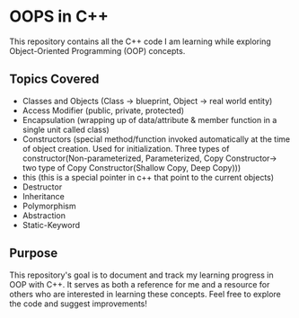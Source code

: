 ﻿# OOPS in C++

This repository contains all the C++ code I am learning while exploring Object-Oriented Programming (OOP) concepts.

## Topics Covered

- Classes and Objects (Class -> blueprint, Object -> real world entity)
- Access Modifier (public, private, protected)
- Encapsulation (wrapping up of data/attribute & member function in a single unit called class)
- Constructors (special method/function invoked automatically at the time of object creation. Used for initialization. Three types of constructor(Non-parameterized, Parameterized, Copy Constructor-> two type of Copy Constructor(Shallow Copy, Deep Copy)))
- this (this is a special pointer in c++ that point to the current objects)
- Destructor 
- Inheritance
- Polymorphism
- Abstraction
- Static-Keyword

## Purpose

This repository's goal is to document and track my learning progress in OOP with C++. It serves as both a reference for me and a resource for others who are interested in learning these concepts.
Feel free to explore the code and suggest improvements!
